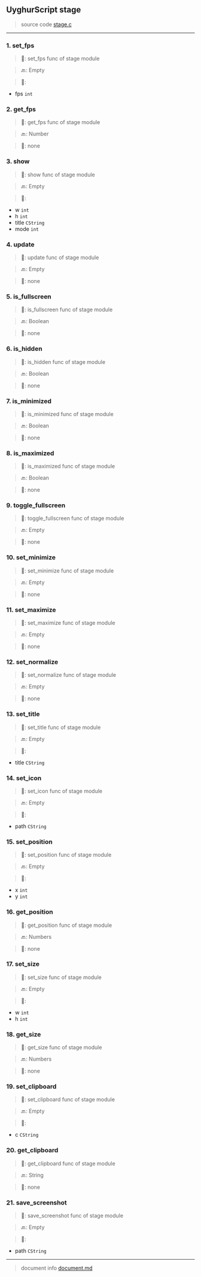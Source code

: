 
## UyghurScript stage

> source code [stage.c](../../uyghur/externals/stage.c)
---

### 1. set_fps

> 📝:  set_fps func of stage module

> 🔙: Empty

> 🛒: 
* fps  `int`


### 2. get_fps

> 📝:  get_fps func of stage module

> 🔙: Number

> 🛒:  none


### 3. show

> 📝:  show func of stage module

> 🔙: Empty

> 🛒: 
* w  `int`
* h  `int`
* title  `CString`
* mode  `int`


### 4. update

> 📝:  update func of stage module

> 🔙: Empty

> 🛒:  none


### 5. is_fullscreen

> 📝:  is_fullscreen func of stage module

> 🔙: Boolean

> 🛒:  none


### 6. is_hidden

> 📝:  is_hidden func of stage module

> 🔙: Boolean

> 🛒:  none


### 7. is_minimized

> 📝:  is_minimized func of stage module

> 🔙: Boolean

> 🛒:  none


### 8. is_maximized

> 📝:  is_maximized func of stage module

> 🔙: Boolean

> 🛒:  none


### 9. toggle_fullscreen

> 📝:  toggle_fullscreen func of stage module

> 🔙: Empty

> 🛒:  none


### 10. set_minimize

> 📝:  set_minimize func of stage module

> 🔙: Empty

> 🛒:  none


### 11. set_maximize

> 📝:  set_maximize func of stage module

> 🔙: Empty

> 🛒:  none


### 12. set_normalize

> 📝:  set_normalize func of stage module

> 🔙: Empty

> 🛒:  none


### 13. set_title

> 📝:  set_title func of stage module

> 🔙: Empty

> 🛒: 
* title  `CString`


### 14. set_icon

> 📝:  set_icon func of stage module

> 🔙: Empty

> 🛒: 
* path  `CString`


### 15. set_position

> 📝:  set_position func of stage module

> 🔙: Empty

> 🛒: 
* x  `int`
* y  `int`


### 16. get_position

> 📝:  get_position func of stage module

> 🔙: Numbers

> 🛒:  none


### 17. set_size

> 📝:  set_size func of stage module

> 🔙: Empty

> 🛒: 
* w  `int`
* h  `int`


### 18. get_size

> 📝:  get_size func of stage module

> 🔙: Numbers

> 🛒:  none


### 19. set_clipboard

> 📝:  set_clipboard func of stage module

> 🔙: Empty

> 🛒: 
* c  `CString`


### 20. get_clipboard

> 📝:  get_clipboard func of stage module

> 🔙: String

> 🛒:  none


### 21. save_screenshot

> 📝:  save_screenshot func of stage module

> 🔙: Empty

> 🛒: 
* path  `CString`


---
> document info [document.md](../README.md)

